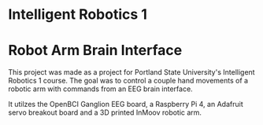 # Intelligent Robotics 1
# Robot Arm Brain Interface

This project was made as a project for Portland State University's Intelligent Robotics 1 course.
The goal was to control a couple hand movements of a robotic arm with commands from an EEG brain interface.

It utilzes the OpenBCI Ganglion EEG board, a Raspberry Pi 4, an Adafruit servo breakout board and a 3D printed InMoov robotic arm.

